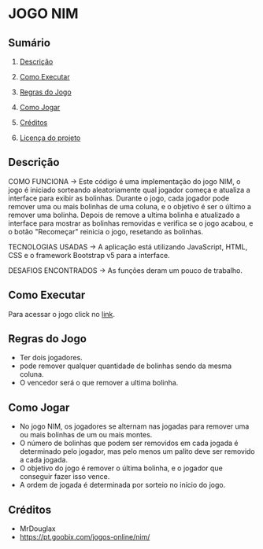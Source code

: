 # JOGO NIM

## Sumário

1. [Descrição](#Descrição)

2. [Como Executar](#Como-Executar) 

3. [Regras do Jogo](#Regras-do-Jogo) 

4. [Como Jogar](#Como-Jogar) 

5. [Créditos](#Créditos) 

6. [Licença do projeto](https://github.com/WagnerDuart/JOGO-NIM/blob/main/LISENSE) 



## Descrição

COMO FUNCIONA -> Este código é uma implementação do jogo NIM, o jogo é iniciado sorteando  aleatoriamente qual jogador começa e atualiza a interface para exibir as bolinhas.
Durante o jogo, cada jogador pode remover uma ou mais bolinhas de uma coluna, e o objetivo é ser o último a remover uma bolinha. Depois de remove a ultima bolinha e atualizado a interface para mostrar as bolinhas removidas e verifica se o jogo acabou, e o botão "Recomeçar" reinicia o jogo, resetando as bolinhas.

TECNOLOGIAS USADAS -> A aplicação está utilizando JavaScript, HTML, CSS e o framework Bootstrap v5 para a interface.

DESAFIOS ENCONTRADOS -> As funções deram um pouco de trabalho.


## Como Executar

Para acessar o jogo click no [link](https://ATIVIDADE-9.wagner-santos-d.repl.co). 


## Regras do Jogo

- Ter dois jogadores. 
- pode remover qualquer quantidade de bolinhas sendo da mesma coluna.
- O vencedor será o que remover a ultima bolinha.


## Como Jogar

- No jogo NIM, os jogadores se alternam nas jogadas para remover uma ou mais bolinhas de um ou mais montes. 
- O número de bolinhas que podem ser removidos em cada jogada é determinado pelo jogador, mas pelo menos um palito deve ser removido a cada jogada.
- O objetivo do jogo é remover o última bolinha, e o jogador que conseguir fazer isso vence.
- A ordem de jogada é determinada por sorteio no início do jogo.

##  Créditos
- MrDouglax
- https://pt.goobix.com/jogos-online/nim/




